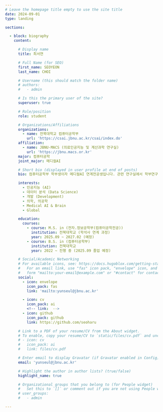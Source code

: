 ```yaml
---
# Leave the homepage title empty to use the site title
date: 2024-09-01
type: landing

sections:

  - block: biography
    content:

      # Display name
      title: 최서연

      # Full Name (for SEO)
      first_name: SEOYEON
      last_name: CHOI

      # Username (this should match the folder name)
      # authors:
      #   - admin 

      # Is this the primary user of the site?
      superuser: true

      # Role/position
      role: student

      # Organizations/Affiliations
      organizations:
        - name: 전북대학교 컴퓨터공학부
          url: 'https://csai.jbnu.ac.kr/csai/index.do'
      affiliation:
        - name: JBNU-MACS (의료인공지능 및 계산과학 연구실)
          url: 'https://jbnu.macs.or.kr'
      major: 컴퓨터공학
      joint_major: 메디컬AI

      # Short bio (displayed in user profile at end of posts)
      bio: 컴퓨터공학부 학부생이자 메디컬AI 연계전공생입니다. 관련 연구실에서 학부연구생으로 있으면서, 메디컬AI 분야의 연구와 프로젝트를 진행하고 있습니다. 좋아하는 것들로 일상을 채우고 발전하려 끊임없이 노력합니다. 

      interests:
        - 인공지능 (AI)
        - 데이터 분석 (Data Science)
        - 개발 (Development)
        - 의학, 의공학
        - Medical AI & Brain
        - Global

      education:
        courses:
          - course: M.S. in (전자.정보공학부(컴퓨터공학전공))
            institution: 전북대학교 (학석사 연계 과정)
            year: 2025.09 ~ 2027.02 (예정)
          - course: B.S. in (컴퓨터공학부)
            institution: 전북대학교
            year: 2022 ~ 진행 중 (2025.09 졸업 예정)

      # Social/Academic Networking
      # For available icons, see: https://docs.hugoblox.com/getting-started/page-builder/#icons
      #   For an email link, use "fas" icon pack, "envelope" icon, and a link in the
      #   form "mailto:your-email@example.com" or "#contact" for contact widget.
      social:
        - icon: envelope
          icon_pack: fas
          link: 'mailto:yunseul@jbnu.ac.kr'

        - icon: cv
          icon_pack: ai
          <!-- link:  -->
        - icon: github
          icon_pack: github
          link: https://github.com/seoharu

      # Link to a PDF of your resume/CV from the About widget.
      # To enable, copy your resume/CV to `static/files/cv.pdf` and uncomment the lines below.
      # - icon: cv
      #   icon_pack: ai
      #   link: files/cv.pdf

      # Enter email to display Gravatar (if Gravatar enabled in Config)
      email: 'yunseul@jbnu.ac.kr'

      # Highlight the author in author lists? (true/false)
      highlight_name: true

      # Organizational groups that you belong to (for People widget)
      #   Set this to `[]` or comment out if you are not using People widget.
      # user_groups:
      #   - admin 

---
```

